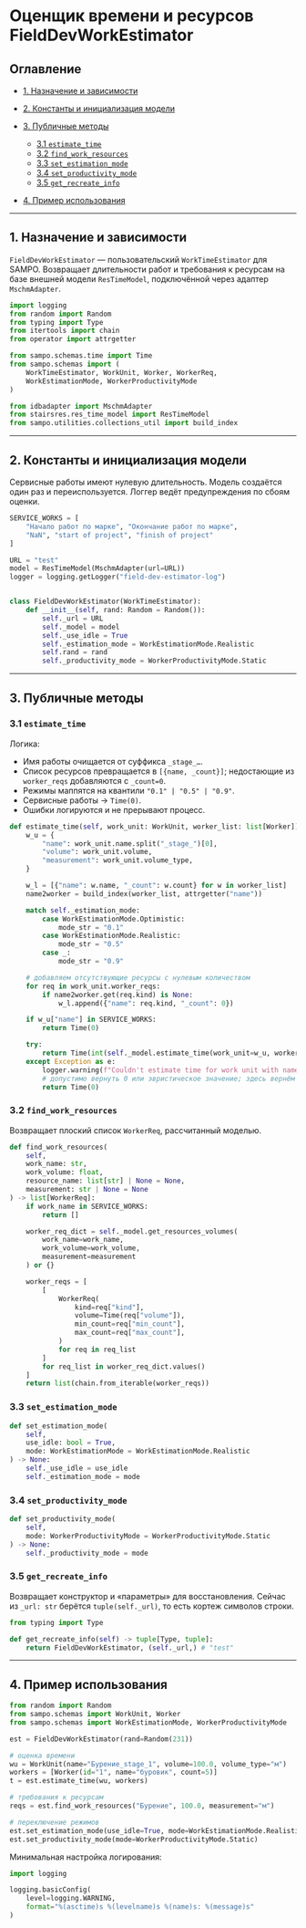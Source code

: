 # Оценщик времени и ресурсов FieldDevWorkEstimator

## Оглавление

* [1. Назначение и зависимости](#1-назначение-и-зависимости)
* [2. Константы и инициализация модели](#2-константы-и-инициализация-модели)
* [3. Публичные методы](#3-публичные-методы)

  * [3.1 `estimate_time`](#31-estimate_time)
  * [3.2 `find_work_resources`](#32-find_work_resources)
  * [3.3 `set_estimation_mode`](#33-set_estimation_mode)
  * [3.4 `set_productivity_mode`](#34-set_productivity_mode)
  * [3.5 `get_recreate_info`](#35-get_recreate_info)
* [4. Пример использования](#4-пример-использования)

---

## 1. Назначение и зависимости

`FieldDevWorkEstimator` — пользовательский `WorkTimeEstimator` для SAMPO. Возвращает длительности работ и требования к ресурсам на базе внешней модели `ResTimeModel`, подключённой через адаптер `MschmAdapter`.

```python
import logging
from random import Random
from typing import Type
from itertools import chain
from operator import attrgetter

from sampo.schemas.time import Time
from sampo.schemas import (
    WorkTimeEstimator, WorkUnit, Worker, WorkerReq,
    WorkEstimationMode, WorkerProductivityMode
)

from idbadapter import MschmAdapter
from stairsres.res_time_model import ResTimeModel
from sampo.utilities.collections_util import build_index
```

---

## 2. Константы и инициализация модели

Сервисные работы имеют нулевую длительность. Модель создаётся один раз и переиспользуется. Логгер ведёт предупреждения по сбоям оценки.

```python
SERVICE_WORKS = [
    "Начало работ по марке", "Окончание работ по марке",
    "NaN", "start of project", "finish of project"
]

URL = "test"
model = ResTimeModel(MschmAdapter(url=URL))
logger = logging.getLogger("field-dev-estimator-log")


class FieldDevWorkEstimator(WorkTimeEstimator):
    def __init__(self, rand: Random = Random()):
        self._url = URL
        self._model = model
        self._use_idle = True
        self._estimation_mode = WorkEstimationMode.Realistic
        self.rand = rand
        self._productivity_mode = WorkerProductivityMode.Static
```

---

## 3. Публичные методы

### 3.1 `estimate_time`

Логика:

* Имя работы очищается от суффикса `_stage_…`.
* Список ресурсов превращается в `[{name, _count}]`; недостающие из `worker_reqs` добавляются с `_count=0`.
* Режимы маппятся на квантили `"0.1" | "0.5" | "0.9"`.
* Сервисные работы → `Time(0)`.
* Ошибки логируются и не прерывают процесс.

```python
def estimate_time(self, work_unit: WorkUnit, worker_list: list[Worker]) -> Time:
    w_u = {
        "name": work_unit.name.split("_stage_")[0],
        "volume": work_unit.volume,
        "measurement": work_unit.volume_type,
    }

    w_l = [{"name": w.name, "_count": w.count} for w in worker_list]
    name2worker = build_index(worker_list, attrgetter("name"))

    match self._estimation_mode:
        case WorkEstimationMode.Optimistic:
            mode_str = "0.1"
        case WorkEstimationMode.Realistic:
            mode_str = "0.5"
        case _:
            mode_str = "0.9"

    # добавляем отсутствующие ресурсы с нулевым количеством
    for req in work_unit.worker_reqs:
        if name2worker.get(req.kind) is None:
            w_l.append({"name": req.kind, "_count": 0})

    if w_u["name"] in SERVICE_WORKS:
        return Time(0)

    try:
        return Time(int(self._model.estimate_time(work_unit=w_u, worker_list=w_l, mode=mode_str)))
    except Exception as e:
        logger.warning(f"Couldn't estimate time for work unit with name='{w_u['name']}': {e}")
        # допустимо вернуть 0 или эвристическое значение; здесь вернём 0
        return Time(0)
```

### 3.2 `find_work_resources`

Возвращает плоский список `WorkerReq`, рассчитанный моделью.

```python
def find_work_resources(
    self,
    work_name: str,
    work_volume: float,
    resource_name: list[str] | None = None,
    measurement: str | None = None
) -> list[WorkerReq]:
    if work_name in SERVICE_WORKS:
        return []

    worker_req_dict = self._model.get_resources_volumes(
        work_name=work_name,
        work_volume=work_volume,
        measurement=measurement
    ) or {}

    worker_reqs = [
        [
            WorkerReq(
                kind=req["kind"],
                volume=Time(req["volume"]),
                min_count=req["min_count"],
                max_count=req["max_count"],
            )
            for req in req_list
        ]
        for req_list in worker_req_dict.values()
    ]
    return list(chain.from_iterable(worker_reqs))
```

### 3.3 `set_estimation_mode`

```python
def set_estimation_mode(
    self,
    use_idle: bool = True,
    mode: WorkEstimationMode = WorkEstimationMode.Realistic
) -> None:
    self._use_idle = use_idle
    self._estimation_mode = mode
```

### 3.4 `set_productivity_mode`

```python
def set_productivity_mode(
    self,
    mode: WorkerProductivityMode = WorkerProductivityMode.Static
) -> None:
    self._productivity_mode = mode
```

### 3.5 `get_recreate_info`

Возвращает конструктор и «параметры» для восстановления. Сейчас из `_url: str` берётся `tuple(self._url)`, то есть кортеж символов строки.

```python
from typing import Type

def get_recreate_info(self) -> tuple[Type, tuple]:
    return FieldDevWorkEstimator, (self._url,) # "test"
```

---

## 4. Пример использования

```python
from random import Random
from sampo.schemas import WorkUnit, Worker
from sampo.schemas import WorkEstimationMode, WorkerProductivityMode

est = FieldDevWorkEstimator(rand=Random(231))

# оценка времени
wu = WorkUnit(name="Бурение_stage_1", volume=100.0, volume_type="м")
workers = [Worker(id="1", name="буровик", count=5)]
t = est.estimate_time(wu, workers)

# требования к ресурсам
reqs = est.find_work_resources("Бурение", 100.0, measurement="м")

# переключение режимов
est.set_estimation_mode(use_idle=True, mode=WorkEstimationMode.Realistic)
est.set_productivity_mode(mode=WorkerProductivityMode.Static)
```

Минимальная настройка логирования:

```python
import logging

logging.basicConfig(
    level=logging.WARNING,
    format="%(asctime)s %(levelname)s %(name)s: %(message)s"
)
```